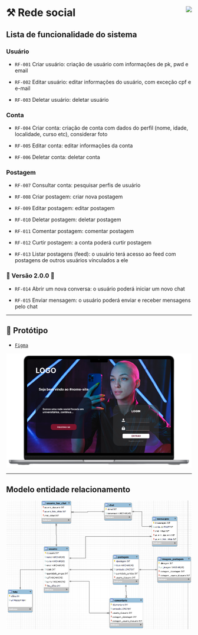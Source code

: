 <h1>⚒️ Rede social
  <img align="right" src="http://img.shields.io/static/v1?label=STATUS&message=EM%20DESENVOLVIMENTO&color=GREEN&style=for-the-badge"/>
</h1>


## Lista de funcionalidade do sistema

### Usuário

- `RF-001`	Criar usuário:	criação de usuário com informações de pk, pwd e email

- `RF-002`	Editar usuário:	editar informações do usuário, com exceção cpf e e-mail

- `RF-003`	Deletar usuário:	deletar usuário


### Conta

- `RF-004`	Criar conta:	criação de conta com dados do perfil (nome, idade, localidade, curso etc), considerar foto

- `RF-005`	Editar conta:	editar informações da conta

- `RF-006`	Deletar conta:	deletar conta


### Postagem

- `RF-007`	Consultar conta:	pesquisar perfis de usuário

- `RF-008`	Criar postagem:	criar nova postagem

- `RF-009`	Editar postagem:	editar postagem

- `RF-010`	Deletar postagem:	deletar postagem

- `RF-011`	Comentar postagem:	comentar postagem

- `RF-012`	Curtir postagem:	a conta poderá curtir postagem

- `RF-013`	Listar postagens (feed):	o usuário terá acesso ao feed com postagens de outros usuários vínculados a ele


### 🚧 Versão 2.0.0 🚧

- `RF-014`	Abrir um nova conversa:	o usuário poderá iniciar um novo chat

- `RF-015`	Enviar mensagem:	o usuário poderá enviar e receber mensagens pelo chat

<hr>

## :pencil: Protótipo

- [`Figma`](https://www.figma.com/file/HrgD9hKKwYOOyywwUWo0Vg/Untitled?node-id=0%3A1&t=p1XkAMLX9OV2t0n6-1)

[![Documentação](src/main/prototipagem/login.PNG)](src/main/prototipagem/)

<hr>

## Modelo entidade relacionamento

[![Documentação](src/main/modelo-entidade-relacionamento/modelo_imagem.PNG)](src/main/modelo-entidade-relacionamento/)
